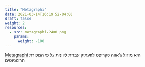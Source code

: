 ```yaml
---
title: "Metagraphi"
date: 2021-03-14T16:19:52-04:00
draft: false
weight: 2
resources:
  - src: metagraphi-2400.png
    params:
      weight: -100
---
```


[Metagraphi](https://github.com/Taatik/metagraphi) היא מודול ג'אווה סקריפט לתעתיק עברית ליוונית על פי המסורת הרומניוטים
